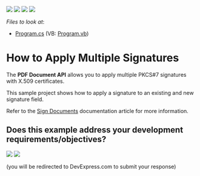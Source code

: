 <!-- default badges list -->
![](https://img.shields.io/endpoint?url=https://codecentral.devexpress.com/api/v1/VersionRange/247696676/20.2.2%2B)
[![](https://img.shields.io/badge/Open_in_DevExpress_Support_Center-FF7200?style=flat-square&logo=DevExpress&logoColor=white)](https://supportcenter.devexpress.com/ticket/details/T871581)
[![](https://img.shields.io/badge/📖_How_to_use_DevExpress_Examples-e9f6fc?style=flat-square)](https://docs.devexpress.com/GeneralInformation/403183)
[![](https://img.shields.io/badge/💬_Leave_Feedback-feecdd?style=flat-square)](#does-this-example-address-your-development-requirementsobjectives)
<!-- default badges end -->
<!-- default file list -->
*Files to look at*:
* [Program.cs](./CS/PdfDocumentProcessor/Program.cs) (VB: [Program.vb](./VB/PdfDocumentProcessor/Program.vb))
<!-- default file list end -->

# How to Apply Multiple Signatures

The **PDF Document API** allows you to apply multiple PKCS#7 signatures with X.509 certificates.

This sample project shows how to apply a signature to an existing and new signature field.

Refer to the [Sign Documents](https://docs.devexpress.com/OfficeFileAPI/114623/pdf-document-api/document-security/sign-documents?v=20.1) documentation article for more information.
<!-- feedback -->
## Does this example address your development requirements/objectives?

[<img src="https://www.devexpress.com/support/examples/i/yes-button.svg"/>](https://www.devexpress.com/support/examples/survey.xml?utm_source=github&utm_campaign=pdf-document-api-multiple-signatures&~~~was_helpful=yes) [<img src="https://www.devexpress.com/support/examples/i/no-button.svg"/>](https://www.devexpress.com/support/examples/survey.xml?utm_source=github&utm_campaign=pdf-document-api-multiple-signatures&~~~was_helpful=no)

(you will be redirected to DevExpress.com to submit your response)
<!-- feedback end -->
